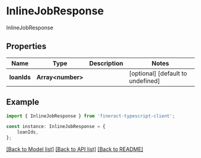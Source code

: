 # InlineJobResponse

InlineJobResponse

## Properties

Name | Type | Description | Notes
------------ | ------------- | ------------- | -------------
**loanIds** | **Array&lt;number&gt;** |  | [optional] [default to undefined]

## Example

```typescript
import { InlineJobResponse } from 'fineract-typescript-client';

const instance: InlineJobResponse = {
    loanIds,
};
```

[[Back to Model list]](../README.md#documentation-for-models) [[Back to API list]](../README.md#documentation-for-api-endpoints) [[Back to README]](../README.md)
